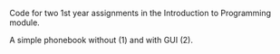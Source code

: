 Code for two 1st year assignments in the
Introduction to Programming module.

A simple phonebook without (1) and with GUI (2).
